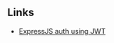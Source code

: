 ## Links
- [ExpressJS auth using JWT](https://github.com/mybytecode/example-templates/tree/master/express-basic-auth-using-jwt)
